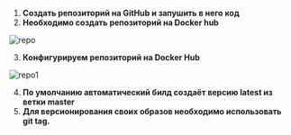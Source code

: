 1. **Создать репозиторий на GitHub и запушить в него код**
2. **Необходимо создать репозиторий на Docker hub**

![repo](https://github.com/aprisniak/landing-site/blob/master/images/repo.png)

3. **Конфигурируем репозиторий на Docker Hub**

![repo1](https://github.com/aprisniak/landing-site/blob/master/images/repo1.png)

4. **По умолчанию автоматический билд создаёт версию latest из ветки master**
5. **Для версионирования своих образов необходимо использовать git tag.**
